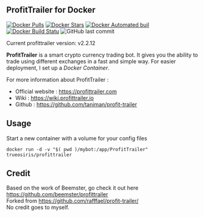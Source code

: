 ProfitTrailer for Docker
------------------------

[![Docker Pulls](https://img.shields.io/docker/pulls/trueosiris/profittrailer.svg)](https://hub.docker.com/r/trueosiris/profittrailer/) [![Docker Stars](https://img.shields.io/docker/stars/trueosiris/profittrailer.svg)](https://hub.docker.com/r/trueosiris/profittrailer/) [![Docker Automated buil](https://img.shields.io/docker/automated/trueosiris/profittrailer.svg)](https://hub.docker.com/r/trueosiris/profittrailer/) [![Docker Build Statu](https://img.shields.io/docker/build/trueosiris/profittrailer.svg)](https://hub.docker.com/r/trueosiris/profittrailer/) ![GitHub last commit](https://img.shields.io/github/last-commit/trueosiris/docker-profittrailer.svg)

Current profittrailer version: v2.2.12

**ProfitTrailer** is a smart crypto currency trading bot. It gives you the ability to trade using different exchanges in a fast and simple way.
For easier deployment, I set up a *Docker Container*.

For more information about ProfitTrailer :

 - Official website : https://profittrailer.com
 - Wiki : https://wiki.profittrailer.io
 - Github : https://github.com/taniman/profit-trailer

Usage
-----

Start a new container with a volume for your config files

    docker run -d -v "$( pwd )/mybot:/app/ProfitTrailer" trueosiris/profittrailer

Credit
------

Based on the work of Beemster, go check it out here
https://github.com/beemster/profittrailer \
Forked from 
https://github.com/rafffael/profit-trailer/ \
No credit goes to myself.
